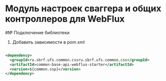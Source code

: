 # Модуль настроек сваггера и общих контроллеров для WebFlux

#№ Подключение библиотеки

1. Добавить зависимости в pom.xml

```xml

<dependency>
  <groupId>ru.sbrf.ufs.common.cssru.sbrf.ufs.common.css</groupId>
  <artifactId>common-base-api-webflux-starter</artifactId>
  <version>${common.ssp}</version>
</dependency>
```
